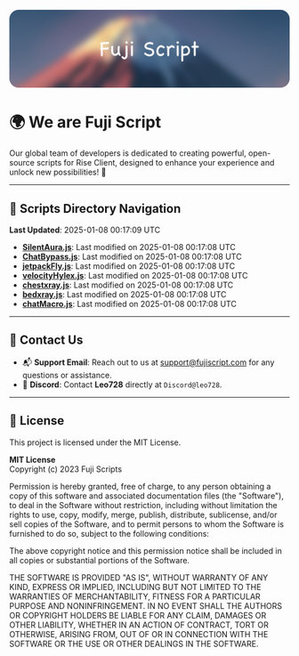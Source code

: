 ![Banner](.github/b.webp)

# 🌍 **We are Fuji Script**

Our global team of developers is dedicated to creating powerful, open-source scripts for Rise Client, designed to enhance your experience and unlock new possibilities! 🌟

---
<!-- SCRIPTS_NAVIGATION_START -->
## 📂 **Scripts Directory Navigation**

**Last Updated**: 2025-01-08 00:17:09 UTC

- **[SilentAura.js](scripts/SilentAura.js)**: Last modified on 2025-01-08 00:17:08 UTC
- **[ChatBypass.js](scripts/ChatBypass.js)**: Last modified on 2025-01-08 00:17:08 UTC
- **[jetpackFly.js](scripts/jetpackFly.js)**: Last modified on 2025-01-08 00:17:08 UTC
- **[velocityHylex.js](scripts/velocityHylex.js)**: Last modified on 2025-01-08 00:17:08 UTC
- **[chestxray.js](scripts/chestxray.js)**: Last modified on 2025-01-08 00:17:08 UTC
- **[bedxray.js](scripts/bedxray.js)**: Last modified on 2025-01-08 00:17:08 UTC
- **[chatMacro.js](scripts/chatMacro.js)**: Last modified on 2025-01-08 00:17:08 UTC

<!-- SCRIPTS_NAVIGATION_END -->

---

## 💬 **Contact Us**  
- 📬 **Support Email**: Reach out to us at [support@fujiscript.com](mailto:support@fujiscript.com) for any questions or assistance.  
- 💬 **Discord**: Contact **Leo728** directly at `Discord@leo728`.

---

## 📜 **License**

This project is licensed under the MIT License.  

**MIT License**  
Copyright (c) 2023 Fuji Scripts  

Permission is hereby granted, free of charge, to any person obtaining a copy of this software and associated documentation files (the "Software"), to deal in the Software without restriction, including without limitation the rights to use, copy, modify, merge, publish, distribute, sublicense, and/or sell copies of the Software, and to permit persons to whom the Software is furnished to do so, subject to the following conditions:  

The above copyright notice and this permission notice shall be included in all copies or substantial portions of the Software.  

THE SOFTWARE IS PROVIDED "AS IS", WITHOUT WARRANTY OF ANY KIND, EXPRESS OR IMPLIED, INCLUDING BUT NOT LIMITED TO THE WARRANTIES OF MERCHANTABILITY, FITNESS FOR A PARTICULAR PURPOSE AND NONINFRINGEMENT. IN NO EVENT SHALL THE AUTHORS OR COPYRIGHT HOLDERS BE LIABLE FOR ANY CLAIM, DAMAGES OR OTHER LIABILITY, WHETHER IN AN ACTION OF CONTRACT, TORT OR OTHERWISE, ARISING FROM, OUT OF OR IN CONNECTION WITH THE SOFTWARE OR THE USE OR OTHER DEALINGS IN THE SOFTWARE.  
